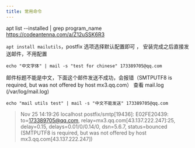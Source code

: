 ```yaml
---
title: 常用命令
---
```


apt list --installed | grep program_name
https://codeantenna.com/a/Z12uSSK6R3

`apt install mailutils`，postfix 选项选择默认配置即可 ， 安装完成之后直接发送邮件，不用配置

`echo "中文字体" | mail -s "test for chinese" 173389705@qq.com`

邮件标题不能是中文，下面这个邮件发送不成功，会报错（SMTPUTF8 is required, but was not offered by host mx3.qq.com） 查看 mail.log (/var/log/mail.log)

`echo "mail utils test" | mail -s "中文不能发送" 173389705@qq.com`


> Nov 25 14:19:26 localhost postfix/smtp[19436]: E02FE20439:
to=<173389705@qq.com>, relay=mx3.qq.com[43.137.222.247]:25, delay=0.15, delays=0.01/0/0.14/0, dsn=5.6.7, status=bounced (SMTPUTF8 is required, but was not offered by host mx3.qq.com[43.137.222.247])

